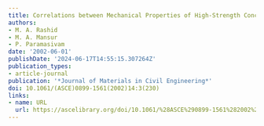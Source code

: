 ```yaml
---
title: Correlations between Mechanical Properties of High-Strength Concrete
authors:
- M. A. Rashid
- M. A. Mansur
- P. Paramasivam
date: '2002-06-01'
publishDate: '2024-06-17T14:55:15.307264Z'
publication_types:
- article-journal
publication: '*Journal of Materials in Civil Engineering*'
doi: 10.1061/(ASCE)0899-1561(2002)14:3(230)
links:
- name: URL
  url: https://ascelibrary.org/doi/10.1061/%28ASCE%290899-1561%282002%2914%3A3%28230%29
---
```

